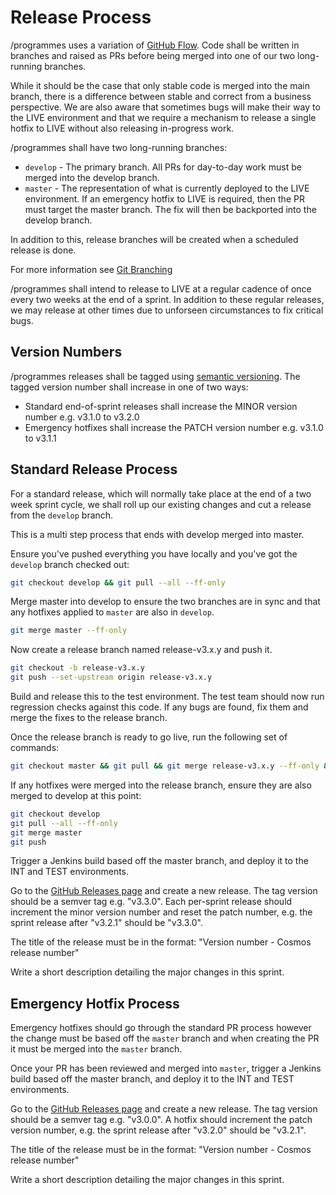 Release Process
===============

/programmes uses a variation of [GitHub Flow](https://guides.github.com/introduction/flow/).
Code shall be written in branches and raised as PRs before being merged into one
of our two long-running branches.

While it should be the case that only stable code is merged into the main
branch, there is a difference between stable and correct from a business
perspective. We are also aware that sometimes bugs will make their way to the
LIVE environment and that we require a mechanism to release a single hotfix to
LIVE without also releasing in-progress work.

/programmes shall have two long-running branches:

* `develop` - The primary branch. All PRs for day-to-day work must be merged
  into the develop branch.
* `master` - The representation of what is currently deployed to the LIVE
  environment. If an emergency hotfix to LIVE is required, then the PR must
  target the master branch. The fix will then be backported into the develop
  branch.

In addition to this, release branches will be created when a scheduled release 
is done. 

For more information see [Git Branching](git-branching.md)

/programmes shall intend to release to LIVE at a regular cadence of once every
two weeks at the end of a sprint. In addition to these regular releases, we may
release at other times due to unforseen circumstances to fix critical bugs.


Version Numbers
---------------

/programmes releases shall be tagged using [semantic versioning](http://semver.org/).
The tagged version number shall increase in one of two ways:

* Standard end-of-sprint releases shall increase the MINOR version number e.g.
  v3.1.0 to v3.2.0
* Emergency hotfixes shall increase the PATCH version number e.g. v3.1.0 to
  v3.1.1


Standard Release Process
---------------------

For a standard release, which will normally take place at the end of a two week sprint cycle, 
we shall roll up our existing changes and cut a release from the `develop` branch. 

This is a multi step process that ends with develop merged into master. 


Ensure you've pushed everything you have locally and you've got the `develop`
branch checked out:

```sh
git checkout develop && git pull --all --ff-only
```

Merge master into develop to ensure the two branches are in sync and that any
hotfixes applied to `master` are also in `develop`.

```sh
git merge master --ff-only
```

Now create a release branch named release-v3.x.y and push it.

```sh
git checkout -b release-v3.x.y 
git push --set-upstream origin release-v3.x.y 
```
 
Build and release this to the test environment. The test team should now run regression checks
against this code. If any bugs are found, fix them and merge the fixes to the release branch.  

Once the release branch is ready to go live, run the following set of commands:

```sh
git checkout master && git pull && git merge release-v3.x.y --ff-only && git push
```

If any hotfixes were merged into the release branch, ensure they are also merged to develop at 
this point:

```sh
git checkout develop 
git pull --all --ff-only 
git merge master
git push
```


Trigger a Jenkins build based off the master branch, and deploy it to the INT
and TEST environments.

Go to the [GitHub Releases page](https://github.com/bbc/programmes-frontend/releases)
and create a new release. The tag version should be a semver tag e.g. "v3.3.0".
Each per-sprint release should increment the minor version number and reset the
patch number, e.g. the sprint release after "v3.2.1" should be "v3.3.0".

The title of the release must be in the format: "Version number - Cosmos release number"

Write a short description detailing the major changes in this sprint.


Emergency Hotfix Process
------------------------

Emergency hotfixes should go through the standard PR process however the change
must be based off the `master` branch and when creating the PR it must be merged
into the `master` branch.

Once your PR has been reviewed and merged into `master`, trigger a Jenkins build
based off the master branch, and deploy it to the INT and TEST environments.

Go to the [GitHub Releases page](https://github.com/bbc/programmes-frontend/releases)
and create a new release. The tag version should be a semver tag e.g. "v3.0.0".
A hotfix should increment the patch version number, e.g. the
sprint release after "v3.2.0" should be "v3.2.1".

The title of the release must be in the format: "Version number - Cosmos release number"

Write a short description detailing the major changes in this sprint.

